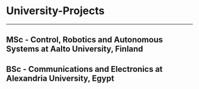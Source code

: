 # University-Projects
---
## MSc - Control, Robotics and Autonomous Systems at Aalto University, Finland

## BSc - Communications and Electronics at Alexandria University, Egypt